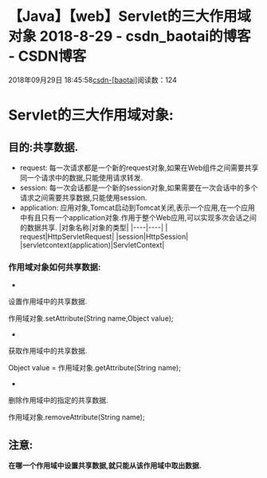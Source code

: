 # 【Java】【web】Servlet的三大作用域对象 2018-8-29 - csdn_baotai的博客 - CSDN博客

2018年09月29日 18:45:58[csdn-[baotai]](https://me.csdn.net/csdn_baotai)阅读数：124


# Servlet的三大作用域对象:

## 目的:共享数据.
- request:        每一次请求都是一个新的request对象,如果在Web组件之间需要共享同一个请求中的数据,只能使用请求转发.
- session:        每一次会话都是一个新的session对象,如果需要在一次会话中的多个请求之间需要共享数据,只能使用session.
- application:    应用对象,Tomcat启动到Tomcat关闭,表示一个应用,在一个应用中有且只有一个application对象.作用于整个Web应用,可以实现多次会话之间的数据共享.
|对象名称|对象的类型|
|----|----|
|​     request|HttpServletRequest|
|session|HttpSession|
|servletcontext(application)|ServletContext|

### 作用域对象如何共享数据:
- 
设置作用域中的共享数据.

作用域对象.setAttribute(String name,Object value);

- 
获取作用域中的共享数据.

Object value   = 作用域对象.getAttribute(String name);

- 
删除作用域中的指定的共享数据.

作用域对象.removeAttribute(String name);

## 注意:

**在哪一个作用域中设置共享数据,就只能从该作用域中取出数据.**


